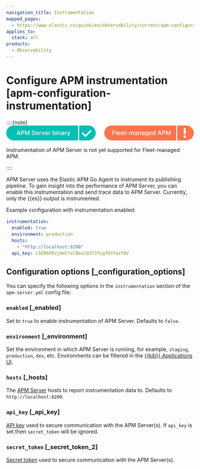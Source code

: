 ```yaml
---
navigation_title: Instrumentation
mapped_pages:
  - https://www.elastic.co/guide/en/observability/current/apm-configuration-instrumentation.html
applies_to:
  stack: all
products:
  - Observability
---
```


# Configure APM instrumentation [apm-configuration-instrumentation]

::::{note}
![supported deployment methods](/solutions/images/observability-binary-yes-fm-no.svg "")

Instrumentation of APM Server is not yet supported for Fleet-managed APM.

::::

APM Server uses the Elastic APM Go Agent to instrument its publishing pipeline. To gain insight into the performance of APM Server, you can enable this instrumentation and send trace data to APM Server. Currently, only the {{es}} output is instrumented.

Example configuration with instrumentation enabled:

```yaml
instrumentation:
  enabled: true
  environment: production
  hosts:
    - "http://localhost:8200"
  api_key: L5ER6FEvjkmlfalBealQ3f3fLqf03fazfOV
```

## Configuration options [_configuration_options]

You can specify the following options in the `instrumentation` section of the `apm-server.yml` config file:

### `enabled` [_enabled]

Set to `true` to enable instrumentation of APM Server. Defaults to `false`.

### `environment` [_environment]

Set the environment in which APM Server is running, for example, `staging`, `production`, `dev`, etc. Environments can be filtered in the [{{kib}} Applications UI](/solutions/observability/apm/overviews.md).

### `hosts` [_hosts]

The [APM Server](/solutions/observability/apm/get-started.md) hosts to report instrumentation data to. Defaults to `http://localhost:8200`.

### `api_key` [_api_key]

[API key](/solutions/observability/apm/api-keys.md) used to secure communication with the APM Server(s). If `api_key` is set then `secret_token` will be ignored.

### `secret_token` [_secret_token_2]

[Secret token](/solutions/observability/apm/secret-token.md) used to secure communication with the APM Server(s).

